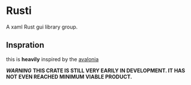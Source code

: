# Rusti

A xaml Rust gui library group.

## Inspration

this is **heavily** inspired by the [avalonia](https://github.com/AvaloniaUI/Avalonia/)

***WARNING***
**THIS CRATE IS STILL VERY EARILY IN DEVELOPMENT. IT HAS NOT EVEN REACHED MINIMUM VIABLE PRODUCT.**
